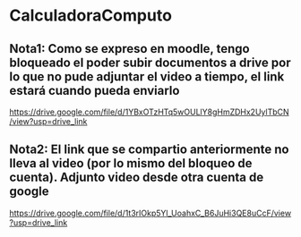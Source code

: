 # CalculadoraComputo


## Nota1: Como se expreso en moodle, tengo bloqueado el poder subir documentos a drive por lo que no pude adjuntar el video a tiempo, el link estará cuando pueda enviarlo
https://drive.google.com/file/d/1YBxOTzHTq5wOULlY8gHmZDHx2UylTbCN/view?usp=drive_link

## Nota2: El link que se compartio anteriormente no lleva al video (por lo mismo del bloqueo de cuenta). Adjunto video desde otra cuenta de google
https://drive.google.com/file/d/1t3rIOkp5Yl_UoahxC_B6JuHi3QE8uCcF/view?usp=drive_link
